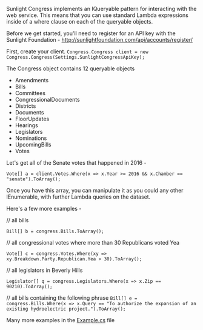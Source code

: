 Sunlight Congress implements an IQueryable pattern for interacting with the web service. This means that you can use standard Lambda expressions inside of a where clause on each of the queryable objects.

Before we get started, you'll need to register for an API key with the Sunlight Foundation - 
http://sunlightfoundation.com/api/accounts/register/

First, create your client.
`Congress.Congress client = new Congress.Congress(Settings.SunlightCongressApiKey);`

The Congress object contains 12 queryable objects
- Amendments
- Bills
- Committees
- CongressionalDocuments
- Districts
- Documents
- FloorUpdates
- Hearings
- Legislators
- Nominations
- UpcomingBills
- Votes

Let's get all of the Senate votes that happened in 2016 -

`Vote[] a = client.Votes.Where(x => x.Year >= 2016 && x.Chamber == "senate").ToArray();`

Once you have this array, you can manipulate it as you could any other IEnumerable, with further Lambda queries on the dataset.

Here's a few more examples - 

// all bills

```Bill[] b = congress.Bills.ToArray();```

// all congressional votes where more than 30 Republicans voted Yea

```Vote[] c = congress.Votes.Where(xy => xy.Breakdown.Party.Republican.Yea > 30).ToArray();```

// all legislators in Beverly Hills

```Legislator[] q = congress.Legislators.Where(x => x.Zip == 90210).ToArray();```

// all bills containing the following phrase
```Bill[] e = congress.Bills.Where(x => x.Query == "To authorize the expansion of an existing hydroelectric project.").ToArray();```

Many more examples in the [Example.cs]() file
